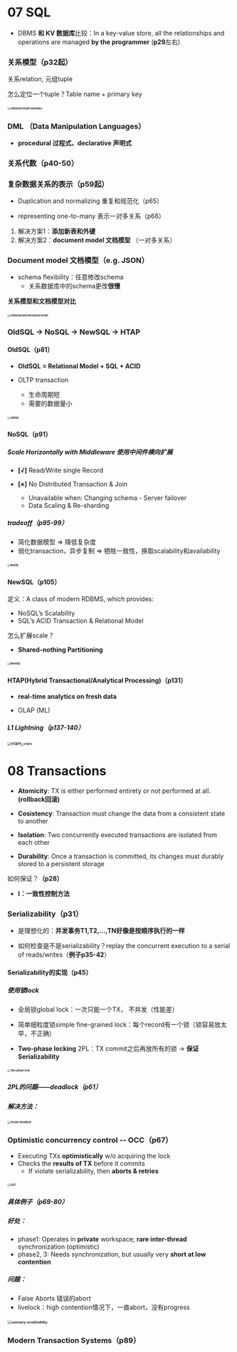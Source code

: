 # 07 SQL

- DBMS **和 KV 数据库**比较：In a key-value store, all the relationships and operations are managed  **by the programmer** (**p29**左右)

### 关系模型（p32起）

关系relation, 元组tuple

怎么定位一个tuple？Table name + primary key

##### <img src="./images/relational model summary.png" alt="relational model summary" style="zoom:40%;" />

### DML （Data Manipulation Languages）

- **procedural 过程式、declarative 声明式**

### 关系代数（p40-50）

### 复杂数据关系的表示（p59起）

- Duplication and normalizing 重复和规范化（p65）

- representing one-to-many 表示一对多关系（p66）

1. 解决方案1：**添加新表和外键**
2. 解决方案2：**document model 文档模型** （一对多关系）

### Document model 文档模型（e.g. JSON）

- schema flexibility：任意修改schema
  - 关系数据库中的schema更改**很慢**

**关系模型和文档模型对比**

##### <img src="./images/relational and document model.png" alt="relational and document model" style="zoom: 40%;" />

### OldSQL → NoSQL → NewSQL → HTAP

#### OldSQL（p81）

- **OldSQL = Relational Model + SQL + ACID**

- OLTP transaction
  - 生命周期短
  - 需要的数据量小

##### <img src="./images/oldSQL.png" alt="oldSQL" style="zoom: 40%;" />

#### NoSQL（p91）

##### **Scale Horizontally with Middleware 使用中间件横向扩展**

- **[√]** Read/Write single Record 

- **[×]** No Distributed Transaction & Join 
  - Unavailable when: Changing schema - Server failover 
  - Data Scaling & Re-sharding

##### tradeoff（p95-99）

- 简化数据模型 => 降低复杂度
- 弱化transaction，异步复制 => 牺牲一致性，换取scalability和availability

##### <img src="./images/NoSQL.png" alt="NoSQL" style="zoom: 40%;" />

#### NewSQL（p105）

定义：A class of modern RDBMS, which provides:

- NoSQL’s Scalability
- SQL’s ACID Transaction & Relational Model

怎么扩展scale？

- **Shared-nothing Partitioning**

##### <img src="./images/NewSQL.png" alt="NewSQL" style="zoom:40%;" />

#### HTAP(Hybrid Transactional/Analytical Processing)（p131）

-  **real-time analytics on fresh data**

- OLAP (ML)

##### L1 Lightning（p137-140）

##### <img src="images/HTAP1.png" alt="HTAP1" style="zoom:50%;" /><img src="images/HTAP2.png" alt="HTAP2" style="zoom:40%;" />



# 08 Transactions

- **Atomicity**: TX is either performed entirety or not performed at all. **(rollback回滚)**

- **Cosistency**: Transaction must change the data from a consistent state to another

- **Isolation**: Two concurrently executed transactions are isolated from each other

- **Durability**: Once a transaction is committed, its changes must durably stored to a persistent storage

如何保证？**（p28）**

- **I：一致性控制方法**

### Serializability（p31）

- 是理想化的：**并发事务T1,T2,...,TN好像是按顺序执行的一样**

- 如何检查是不是serializability？replay the concurrent execution to a serial of reads/writes（**例子p35-42**）

#### Serializability的实现（p45）

##### 使用锁lock

- 全局锁global lock：一次只能一个TX， 不并发（性能差）
- 简单细粒度锁simple fine-grained lock：每个record有一个锁（锁容易放太早，不正确）

- **Two-phase locking** 2PL：TX commit之后再放所有的锁 -> **保证Serializability**

##### <img src="./images/Two-phase lock.png" alt="Two-phase lock" style="zoom:40%;" />

##### 2PL的问题——deadlock（p61）

##### 解决方法：

##### <img src="./images/resolve deadlock.png" alt="resolve deadlock" style="zoom:40%;" />

### Optimistic concurrency control -- OCC（p67）

- Executing TXs **optimistically** w/o acquiring the lock
- Checks the **results of TX** before it commits
  - If violate serializability, then **aborts & retries**

##### <img src="./images/OCC.png" alt="OCC" style="zoom:40%;" />

##### **具体例子（p69-80）**

##### 好处：

- phase1: Operates in **private** workspace;  **rare inter-thread**  synchronization (optimistic)
- phase2, 3: Needs synchronization, but usually very **short at low contention**

##### 问题：

- False Aborts 错误的abort
- livelock：high contention情况下，一直abort，没有progress

##### <img src="./images/summary-serializability.png" alt="summary-serializability" style="zoom:50%;" />

### Modern Transaction  Systems（p89）
